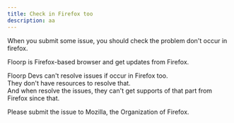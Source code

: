 ```yaml
---
title: Check in Firefox too
description: aa
---
```


When you submit some issue, you should check the problem don't occur in firefox.

Floorp is Firefox-based browser and get updates from Firefox.

Floorp Devs can't resolve issues if occur in Firefox too.  
They don't have resources to resolve that.  
And when resolve the issues, they can't get supports of that part from Firefox since that.

Please submit the issue to Mozilla, the Organization of Firefox.
